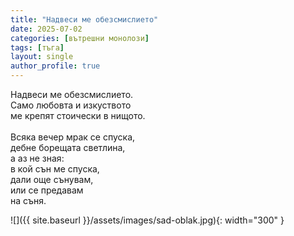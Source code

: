 ```yaml
---
title: "Надвеси ме обезсмислието"
date: 2025-07-02
categories: [вътрешни монолози]
tags: [тъга]
layout: single
author_profile: true
---
```


Надвеси ме обезсмислието. <br/>
Само любовта и изкуството <br/>
ме крепят стоически в нищото. <br/>
 <br/>
Всяка вечер мрак се спуска, <br/>
дебне борещата светлина, <br/>
а аз не зная: <br/>
в кой сън ме спуска, <br/>
дали още сънувам, <br/>
или се предавам <br/>
на съня. <br/>

![]({{ site.baseurl }}/assets/images/sad-oblak.jpg){: width="300" }
